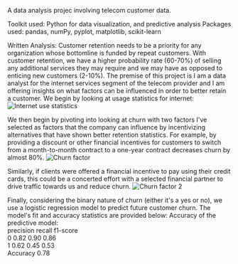 A data analysis projec involving telecom customer data. 

Toolkit used: Python for data visualization, and predictive analysis
Packages used: pandas, numPy, pyplot, matplotlib, scikit-learn

Written Analysis:
Customer retention needs to be a priority for any organization whose bottomline is funded by repeat customers. 
With customer retention, we have a higher probability rate (60-70%) of selling any additional services they may require and we may have as opposed to enticing new customers (2-10%). 
The premise of this project is I am a data analyst for the internet services segment of the telecom provider and I am offering insights on what factors can be influenced in order to better retain a customer.
We begin by looking at usage statistics for internet:
![Internet use statistics](https://github.com/user-attachments/assets/80041256-c4a9-423f-92a2-c188ab290038)

We then begin by pivoting into looking at churn with two factors I've selected as factors that the company can influence by incentivizing alternatives that have shown better retention statistics.
For example, by providing a discount or other financial incentives for customers to switch from a month-to-month contract to a one-year contract decreases churn by almost 80%. 
![Churn factor](https://github.com/user-attachments/assets/59d52d58-b752-410d-97be-d3eb162ba291)

Similarly, if clients were offered a financial incentive to pay using their credit cards, this could be a concerted effort with a selected financial partner to drive traffic towards us and reduce churn.
![Churn factor 2](https://github.com/user-attachments/assets/079e2956-5d00-49f3-9292-5062276ead34)

Finally, considering the binary nature of churn (either it's a yes or no), we use a logistic regression model to predict future customer churn. The model's fit and accuracy statistics are provided below:
Accuracy of the predictive model:               
                	precision      	recall	f1-score   
           0       	0.82      	0.90      	0.86      
           1       	0.62      	0.45      	0.53       
    Accuracy                           			0.78     
